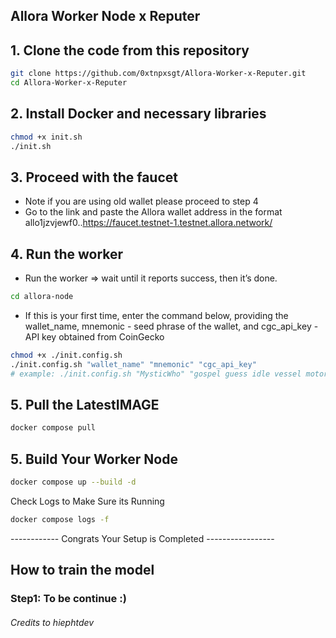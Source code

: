 ## Allora Worker Node x Reputer 

## 1. Clone the code from this repository

```bash
git clone https://github.com/0xtnpxsgt/Allora-Worker-x-Reputer.git
cd Allora-Worker-x-Reputer
```

## 2. Install Docker and necessary libraries

```bash
chmod +x init.sh
./init.sh
```

## 3. Proceed with the faucet
- Note if you are using old wallet please proceed to step 4
- Go to the link and paste the Allora wallet address in the format allo1jzvjewf0..https://faucet.testnet-1.testnet.allora.network/



## 4. Run the worker
- Run the worker => wait until it reports success, then it’s done.
```bash
cd allora-node
```

- If this is your first time, enter the command below, providing the wallet_name, mnemonic - seed phrase of the wallet, and cgc_api_key - API key obtained from CoinGecko
```bash
chmod +x ./init.config.sh
./init.config.sh "wallet_name" "mnemonic" "cgc_api_key"
# example: ./init.config.sh "MysticWho" "gospel guess idle vessel motor step xxx xxx xxx xxx xxx xxx" "GC-xxxxxx"
```

## 5. Pull the LatestIMAGE
```bash
docker compose pull
```


## 5. Build Your Worker Node
```bash
docker compose up --build -d 
```

Check Logs to Make Sure its Running
```bash
docker compose logs -f 
```
------------ Congrats Your Setup is Completed -----------------

## How to train the model

### Step1: To be continue :) 

###### Credits to hiephtdev
